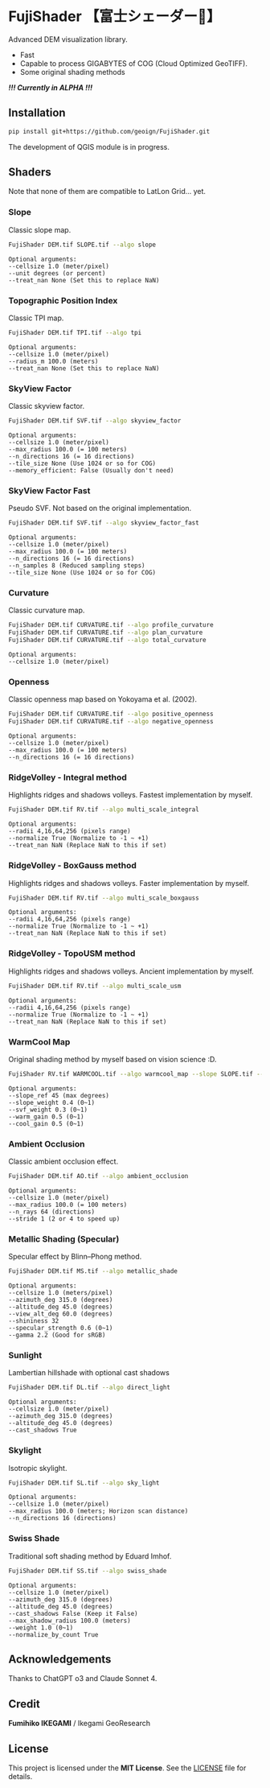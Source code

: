 # FujiShader 【富士シェーダー🌋】
Advanced DEM visualization library.
- Fast
- Capable to process GIGABYTES of COG (Cloud Optimized GeoTIFF).
- Some original shading methods

***!!! Currently in ALPHA !!!***

## Installation
```bash
pip install git+https://github.com/geoign/FujiShader.git
```

The development of QGIS module is in progress.

## Shaders
Note that none of them are compatible to LatLon Grid... yet.

### Slope
Classic slope map.
```bash
FujiShader DEM.tif SLOPE.tif --algo slope
```
    Optional arguments:
    --cellsize 1.0 (meter/pixel)
    --unit degrees (or percent)
    --treat_nan None (Set this to replace NaN)

### Topographic Position Index
Classic TPI map.
```bash
FujiShader DEM.tif TPI.tif --algo tpi
```
    Optional arguments:
    --cellsize 1.0 (meter/pixel)
    --radius_m 100.0 (meters)
    --treat_nan None (Set this to replace NaN)
    
### SkyView Factor
Classic skyview factor.
```bash
FujiShader DEM.tif SVF.tif --algo skyview_factor
```
    Optional arguments:
    --cellsize 1.0 (meter/pixel)
    --max_radius 100.0 (= 100 meters)
    --n_directions 16 (= 16 directions)
    --tile_size None (Use 1024 or so for COG)
    --memory_efficient: False (Usually don't need)

### SkyView Factor Fast
Pseudo SVF. Not based on the original implementation.
```bash
FujiShader DEM.tif SVF.tif --algo skyview_factor_fast
```
    Optional arguments:
    --cellsize 1.0 (meter/pixel)
    --max_radius 100.0 (= 100 meters)
    --n_directions 16 (= 16 directions)
    --n_samples 8 (Reduced sampling steps)
    --tile_size None (Use 1024 or so for COG)

### Curvature
Classic curvature map.
```bash
FujiShader DEM.tif CURVATURE.tif --algo profile_curvature
FujiShader DEM.tif CURVATURE.tif --algo plan_curvature
FujiShader DEM.tif CURVATURE.tif --algo total_curvature
```
    Optional arguments:
    --cellsize 1.0 (meter/pixel)

### Openness
Classic openness map based on Yokoyama et al. (2002).
```bash
FujiShader DEM.tif CURVATURE.tif --algo positive_openness
FujiShader DEM.tif CURVATURE.tif --algo negative_openness
```
    Optional arguments:
    --cellsize 1.0 (meter/pixel)
    --max_radius 100.0 (= 100 meters)
    --n_directions 16 (= 16 directions)

### RidgeVolley - Integral method
Highlights ridges and shadows volleys. Fastest implementation by myself.
```bash
FujiShader DEM.tif RV.tif --algo multi_scale_integral
```
    Optional arguments:
    --radii 4,16,64,256 (pixels range)
    --normalize True (Normalize to -1 ~ +1)
    --treat_nan NaN (Replace NaN to this if set)

### RidgeVolley - BoxGauss method
Highlights ridges and shadows volleys. Faster implementation by myself.
```bash
FujiShader DEM.tif RV.tif --algo multi_scale_boxgauss
```
    Optional arguments:
    --radii 4,16,64,256 (pixels range)
    --normalize True (Normalize to -1 ~ +1)
    --treat_nan NaN (Replace NaN to this if set)

### RidgeVolley - TopoUSM method
Highlights ridges and shadows volleys. Ancient implementation by myself.
```bash
FujiShader DEM.tif RV.tif --algo multi_scale_usm
```
    Optional arguments:
    --radii 4,16,64,256 (pixels range)
    --normalize True (Normalize to -1 ~ +1)
    --treat_nan NaN (Replace NaN to this if set)
    
### WarmCool Map
Original shading method by myself based on vision science :D.
```bash
FujiShader RV.tif WARMCOOL.tif --algo warmcool_map --slope SLOPE.tif --svf SVF.tif`
```
    Optional arguments:
    --slope_ref 45 (max degrees)
    --slope_weight 0.4 (0~1)
    --svf_weight 0.3 (0~1)
    --warm_gain 0.5 (0~1)
    --cool_gain 0.5 (0~1)

### Ambient Occlusion
Classic ambient occlusion effect.
```bash
FujiShader DEM.tif AO.tif --algo ambient_occlusion
```
    Optional arguments:
    --cellsize 1.0 (meter/pixel)
    --max_radius 100.0 (= 100 meters)
    --n_rays 64 (directions)
    --stride 1 (2 or 4 to speed up)

### Metallic Shading (Specular)
Specular effect by Blinn–Phong method.
```bash
FujiShader DEM.tif MS.tif --algo metallic_shade
```
    Optional arguments:
    --cellsize 1.0 (meters/pixel)
    --azimuth_deg 315.0 (degrees)
    --altitude_deg 45.0 (degrees)
    --view_alt_deg 60.0 (degrees)
    --shininess 32
    --specular_strength 0.6 (0~1)
    --gamma 2.2 (Good for sRGB)

### Sunlight
Lambertian hillshade with optional cast shadows
```bash
FujiShader DEM.tif DL.tif --algo direct_light
```
    Optional arguments:
    --cellsize 1.0 (meter/pixel)
    --azimuth_deg 315.0 (degrees)
    --altitude_deg 45.0 (degrees)
    --cast_shadows True

### Skylight
Isotropic skylight.
```bash
FujiShader DEM.tif SL.tif --algo sky_light
```
    Optional arguments:
    --cellsize 1.0 (meter/pixel)
    --max_radius 100.0 (meters; Horizon scan distance)
    --n_directions 16 (directions)

### Swiss Shade
Traditional soft shading method by Eduard Imhof.
```bash
FujiShader DEM.tif SS.tif --algo swiss_shade
```
    Optional arguments:
    --cellsize 1.0 (meter/pixel)
    --azimuth_deg 315.0 (degrees)
    --altitude_deg 45.0 (degrees)
    --cast_shadows False (Keep it False)
    --max_shadow_radius 100.0 (meters)
    --weight 1.0 (0~1)
    --normalize_by_count True

## Acknowledgements
Thanks to ChatGPT o3 and Claude Sonnet 4.

## Credit
**Fumihiko IKEGAMI** / Ikegami GeoResearch

## License
This project is licensed under the **MIT License**. See the [LICENSE](./LICENSE) file for details.
